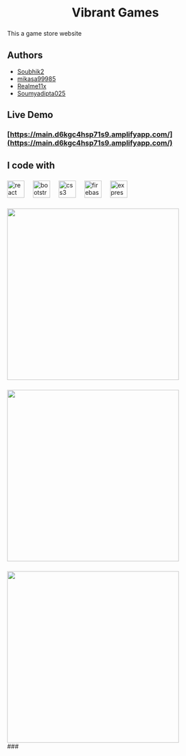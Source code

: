 <h1 align="center">Vibrant Games</h1>

###

<p align="left">This a game store website</p>

###

## Authors

- [Soubhik2](https://github.com/Soubhik2)
- [mikasa99985](https://github.com/mikasa99985)
- [Realme11x](https://github.com/Realme11x)
- [Soumyadipta025](https://github.com/Soumyadipta025)

## Live Demo

### [https://main.d6kgc4hsp71s9.amplifyapp.com/](https://main.d6kgc4hsp71s9.amplifyapp.com/)
<h2 align="left">I code with</h2>

###


<div align="left">
  <img src="https://cdn.simpleicons.org/react/61DAFB" height="40" alt="react logo"  />
  <img width="12" />
  <img src="https://skillicons.dev/icons?i=bootstrap" height="40" alt="bootstrap logo"  />
  <img width="12" />
  <img src="https://cdn.jsdelivr.net/gh/devicons/devicon/icons/css3/css3-original.svg" height="40" alt="css3 logo"  />
  <img width="12" />
  <img src="https://skillicons.dev/icons?i=firebase" height="40" alt="firebase logo"  />
  <img width="12" />
  <img src="https://cdn.jsdelivr.net/gh/devicons/devicon/icons/express/express-original.svg" height="40" alt="express logo"  />
</div>

###

<div align="left">
  <img height="400" src="https://firebasestorage.googleapis.com/v0/b/resume-website-9493c.appspot.com/o/files%2FV1.png?alt=media&token=99b78efe-4af1-4d23-9fa4-e5ed91097789"  />
</div>

###

<div align="left">
  <img height="400" src="https://firebasestorage.googleapis.com/v0/b/resume-website-9493c.appspot.com/o/files%2FV2.png?alt=media&token=f193c063-c397-40d4-8e0f-654aaf9a89bd"  />
</div>

###

<div align="left">
  <img height="400" src="https://firebasestorage.googleapis.com/v0/b/resume-website-9493c.appspot.com/o/files%2FV3.png?alt=media&token=cafb3031-3c30-4968-a1d7-d5b80909b1cf"  />
</div>
###
